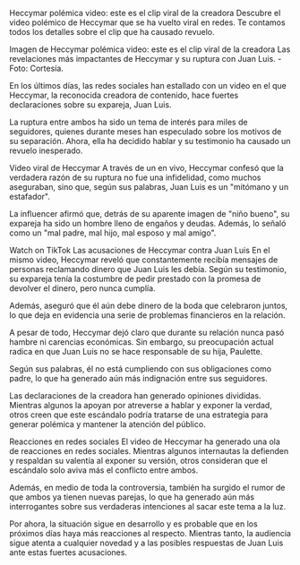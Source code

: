 Heccymar polémica video: este es el clip viral de la creadora
Descubre el video polémico de Heccymar que se ha vuelto viral en redes. Te contamos todos los detalles sobre el clip que ha causado revuelo.

Imagen de Heccymar polémica video: este es el clip viral de la creadora
Las revelaciones más impactantes de Heccymar y su ruptura con Juan Luis. - Foto: Cortesía.

En los últimos días, las redes sociales han estallado con un video en el que Heccymar, la reconocida creadora de contenido, hace fuertes declaraciones sobre su expareja, Juan Luis.

La ruptura entre ambos ha sido un tema de interés para miles de seguidores, quienes durante meses han especulado sobre los motivos de su separación. Ahora, ella ha decidido hablar y su testimonio ha causado un revuelo inesperado.

Video viral de Heccymar
A través de un en vivo, Heccymar confesó que la verdadera razón de su ruptura no fue una infidelidad, como muchos aseguraban, sino que, según sus palabras, Juan Luis es un "mitómano y un estafador".


La influencer afirmó que, detrás de su aparente imagen de "niño bueno", su expareja ha sido un hombre lleno de engaños y deudas. Además, lo señaló como un "mal padre, mal hijo, mal esposo y mal amigo".

Watch on TikTok
Las acusaciones de Heccymar contra Juan Luis
En el mismo video, Heccymar reveló que constantemente recibía mensajes de personas reclamando dinero que Juan Luis les debía. Según su testimonio, su expareja tenía la costumbre de pedir prestado con la promesa de devolver el dinero, pero nunca cumplía.

Además, aseguró que él aún debe dinero de la boda que celebraron juntos, lo que deja en evidencia una serie de problemas financieros en la relación.

A pesar de todo, Heccymar dejó claro que durante su relación nunca pasó hambre ni carencias económicas. Sin embargo, su preocupación actual radica en que Juan Luis no se hace responsable de su hija, Paulette.

Según sus palabras, él no está cumpliendo con sus obligaciones como padre, lo que ha generado aún más indignación entre sus seguidores.

Las declaraciones de la creadora han generado opiniones divididas. Mientras algunos la apoyan por atreverse a hablar y exponer la verdad, otros creen que este escándalo podría tratarse de una estrategia para generar polémica y mantener la atención del público.

Reacciones en redes sociales
El video de Heccymar ha generado una ola de reacciones en redes sociales. Mientras algunos internautas la defienden y respaldan su valentía al exponer su versión, otros consideran que el escándalo solo aviva más el conflicto entre ambos.

Además, en medio de toda la controversia, también ha surgido el rumor de que ambos ya tienen nuevas parejas, lo que ha generado aún más interrogantes sobre sus verdaderas intenciones al sacar este tema a la luz.

Por ahora, la situación sigue en desarrollo y es probable que en los próximos días haya más reacciones al respecto. Mientras tanto, la audiencia sigue atenta a cualquier novedad y a las posibles respuestas de Juan Luis ante estas fuertes acusaciones.

